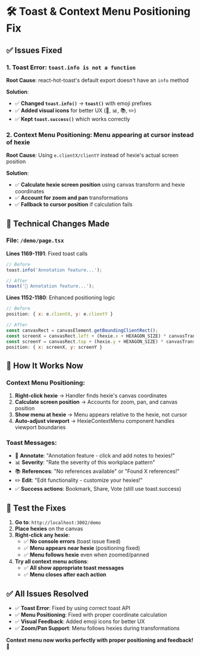 # 🛠️ Toast & Context Menu Positioning Fix

## ✅ **Issues Fixed**

### **1. Toast Error**: `toast.info is not a function`
**Root Cause**: react-hot-toast's default export doesn't have an `info` method

**Solution**:
- ✅ **Changed `toast.info()`** → **`toast()`** with emoji prefixes
- ✅ **Added visual icons** for better UX (📝, 📊, 📚, ✏️)
- ✅ **Kept `toast.success()`** which works correctly

### **2. Context Menu Positioning**: Menu appearing at cursor instead of hexie
**Root Cause**: Using `e.clientX/clientY` instead of hexie's actual screen position

**Solution**:
- ✅ **Calculate hexie screen position** using canvas transform and hexie coordinates
- ✅ **Account for zoom and pan** transformations
- ✅ **Fallback to cursor position** if calculation fails

## 🔧 **Technical Changes Made**

### **File: `/demo/page.tsx`**

**Lines 1169-1191**: Fixed toast calls
```javascript
// Before
toast.info('Annotation feature...');

// After  
toast('📝 Annotation feature...');
```

**Lines 1152-1180**: Enhanced positioning logic
```javascript
// Before
position: { x: e.clientX, y: e.clientY }

// After
const canvasRect = canvasElement.getBoundingClientRect();
const screenX = canvasRect.left + (hexie.x + HEXAGON_SIZE) * canvasTransform.zoom + canvasTransform.x;
const screenY = canvasRect.top + (hexie.y + HEXAGON_SIZE) * canvasTransform.zoom + canvasTransform.y;
position: { x: screenX, y: screenY }
```

## 🚀 **How It Works Now**

### **Context Menu Positioning**:
1. **Right-click hexie** → Handler finds hexie's canvas coordinates
2. **Calculate screen position** → Accounts for zoom, pan, and canvas position
3. **Show menu at hexie** → Menu appears relative to the hexie, not cursor
4. **Auto-adjust viewport** → HexieContextMenu component handles viewport boundaries

### **Toast Messages**:
- 📝 **Annotate**: "Annotation feature - click and add notes to hexies!"
- 📊 **Severity**: "Rate the severity of this workplace pattern"
- 📚 **References**: "No references available" or "Found X references!"
- ✏️ **Edit**: "Edit functionality - customize your hexies!"
- ✅ **Success actions**: Bookmark, Share, Vote (still use toast.success)

## 🎯 **Test the Fixes**

1. **Go to**: `http://localhost:3002/demo`
2. **Place hexies** on the canvas
3. **Right-click any hexie**:
   - ✅ **No console errors** (toast issue fixed)
   - ✅ **Menu appears near hexie** (positioning fixed)
   - ✅ **Menu follows hexie** even when zoomed/panned
4. **Try all context menu actions**:
   - ✅ **All show appropriate toast messages**
   - ✅ **Menu closes after each action**

## ✅ **All Issues Resolved**

- ✅ **Toast Error**: Fixed by using correct toast API
- ✅ **Menu Positioning**: Fixed with proper coordinate calculation  
- ✅ **Visual Feedback**: Added emoji icons for better UX
- ✅ **Zoom/Pan Support**: Menu follows hexies during transformations

**Context menu now works perfectly with proper positioning and feedback!** 🎉
